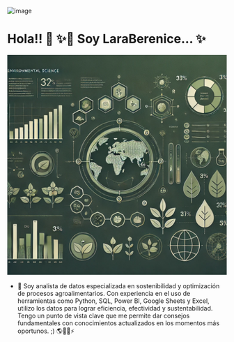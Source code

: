 ![image](https://github.com/user-attachments/assets/70bb8b8e-b3ce-48a3-ae6f-5c4cb1db8434) 

# Hola!! 👋 ✨🔭 Soy LaraBerenice... ✨

![Nueva Imagen](https://raw.githubusercontent.com/LaraBerenice/Repo_Imagenes/refs/heads/main/7608c33a-1406-48a1-803c-c6fc2cbcadfc.webp?token=GHSAT0AAAAAACZVAWT5IZAIFBN6AAGXILOSZZH5QOA)

- 🌱 Soy analista de datos especializada en sostenibilidad y optimización de procesos agroalimentarios. Con experiencia en el uso de herramientas como Python, SQL, Power BI, Google Sheets y Excel, utilizo los datos para lograr eficiencia, efectividad y sustentabilidad. Tengo un punto de vista clave que me permite dar consejos fundamentales con conocimientos actualizados en los momentos más oportunos. ;) 🌎🍃😄⚡

